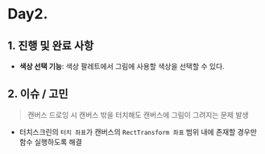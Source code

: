 # Day2.

## 1. 진행 및 완료 사항
- **색상 선택 기능**: 색상 팔레트에서 그림에 사용할 색상을 선택할 수 있다.
  
## 2. 이슈 / 고민
> 캔버스 드로잉 시 캔버스 밖을 터치해도 캔버스에 그림이 그려지는 문제 발생
  - 터치스크린의 `터치 좌표`가 캔버스의 `RectTransform 좌표` 범위 내에 존재할 경우만 함수 실행하도록 해결